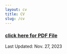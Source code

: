 ```yaml
---
layout: cv
title: CV
slug: /cv
---
```

<h3><a href="https://drive.google.com/file/d/1Bnf8yxs4-XaHt8ZRG44vGKZVbN89CH-n/view?usp=drive_link">click here for PDF File</a></h3>
<p>Last Updated: Nov. 27, 2023</p>
